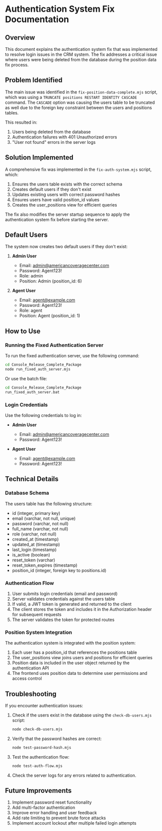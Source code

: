 # Authentication System Fix Documentation

## Overview

This document explains the authentication system fix that was implemented to resolve login issues in the CRM system. The fix addresses a critical issue where users were being deleted from the database during the position data fix process.

## Problem Identified

The main issue was identified in the `fix-position-data-complete.mjs` script, which was using a `TRUNCATE positions RESTART IDENTITY CASCADE` command. The `CASCADE` option was causing the users table to be truncated as well due to the foreign key constraint between the users and positions tables.

This resulted in:
1. Users being deleted from the database
2. Authentication failures with 401 Unauthorized errors
3. "User not found" errors in the server logs

## Solution Implemented

A comprehensive fix was implemented in the `fix-auth-system.mjs` script, which:

1. Ensures the users table exists with the correct schema
2. Creates default users if they don't exist
3. Updates existing users with correct password hashes
4. Ensures users have valid position_id values
5. Creates the user_positions view for efficient queries

The fix also modifies the server startup sequence to apply the authentication system fix before starting the server.

## Default Users

The system now creates two default users if they don't exist:

1. **Admin User**
   - Email: admin@americancoveragecenter.com
   - Password: Agent123!
   - Role: admin
   - Position: Admin (position_id: 6)

2. **Agent User**
   - Email: agent@example.com
   - Password: Agent123!
   - Role: agent
   - Position: Agent (position_id: 1)

## How to Use

### Running the Fixed Authentication Server

To run the fixed authentication server, use the following command:

```bash
cd Console_Release_Complete_Package
node run_fixed_auth_server.mjs
```

Or use the batch file:

```bash
cd Console_Release_Complete_Package
run_fixed_auth_server.bat
```

### Login Credentials

Use the following credentials to log in:

- **Admin User**
  - Email: admin@americancoveragecenter.com
  - Password: Agent123!

- **Agent User**
  - Email: agent@example.com
  - Password: Agent123!

## Technical Details

### Database Schema

The users table has the following structure:

- id (integer, primary key)
- email (varchar, not null, unique)
- password (varchar, not null)
- full_name (varchar, not null)
- role (varchar, not null)
- created_at (timestamp)
- updated_at (timestamp)
- last_login (timestamp)
- is_active (boolean)
- reset_token (varchar)
- reset_token_expires (timestamp)
- position_id (integer, foreign key to positions.id)

### Authentication Flow

1. User submits login credentials (email and password)
2. Server validates credentials against the users table
3. If valid, a JWT token is generated and returned to the client
4. The client stores the token and includes it in the Authorization header for subsequent requests
5. The server validates the token for protected routes

### Position System Integration

The authentication system is integrated with the position system:

1. Each user has a position_id that references the positions table
2. The user_positions view joins users and positions for efficient queries
3. Position data is included in the user object returned by the authentication API
4. The frontend uses position data to determine user permissions and access control

## Troubleshooting

If you encounter authentication issues:

1. Check if the users exist in the database using the `check-db-users.mjs` script:
   ```bash
   node check-db-users.mjs
   ```

2. Verify that the password hashes are correct:
   ```bash
   node test-password-hash.mjs
   ```

3. Test the authentication flow:
   ```bash
   node test-auth-flow.mjs
   ```

4. Check the server logs for any errors related to authentication.

## Future Improvements

1. Implement password reset functionality
2. Add multi-factor authentication
3. Improve error handling and user feedback
4. Add rate limiting to prevent brute force attacks
5. Implement account lockout after multiple failed login attempts
